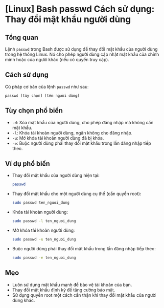 # [Linux] Bash passwd Cách sử dụng: Thay đổi mật khẩu người dùng

## Tổng quan
Lệnh `passwd` trong Bash được sử dụng để thay đổi mật khẩu của người dùng trong hệ thống Linux. Nó cho phép người dùng cập nhật mật khẩu của chính mình hoặc của người khác (nếu có quyền truy cập).

## Cách sử dụng
Cú pháp cơ bản của lệnh `passwd` như sau:
```
passwd [tùy chọn] [tên người dùng]
```

## Tùy chọn phổ biến
- `-d`: Xóa mật khẩu của người dùng, cho phép đăng nhập mà không cần mật khẩu.
- `-l`: Khóa tài khoản người dùng, ngăn không cho đăng nhập.
- `-u`: Mở khóa tài khoản người dùng đã bị khóa.
- `-e`: Buộc người dùng phải thay đổi mật khẩu trong lần đăng nhập tiếp theo.

## Ví dụ phổ biến
- Thay đổi mật khẩu của người dùng hiện tại:
  ```bash
  passwd
  ```

- Thay đổi mật khẩu cho một người dùng cụ thể (cần quyền root):
  ```bash
  sudo passwd ten_nguoi_dung
  ```

- Khóa tài khoản người dùng:
  ```bash
  sudo passwd -l ten_nguoi_dung
  ```

- Mở khóa tài khoản người dùng:
  ```bash
  sudo passwd -u ten_nguoi_dung
  ```

- Buộc người dùng phải thay đổi mật khẩu trong lần đăng nhập tiếp theo:
  ```bash
  sudo passwd -e ten_nguoi_dung
  ```

## Mẹo
- Luôn sử dụng mật khẩu mạnh để bảo vệ tài khoản của bạn.
- Thay đổi mật khẩu định kỳ để tăng cường bảo mật.
- Sử dụng quyền root một cách cẩn thận khi thay đổi mật khẩu của người dùng khác.